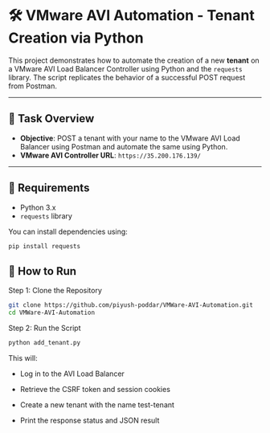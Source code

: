 # 🛠️ VMware AVI Automation - Tenant Creation via Python

This project demonstrates how to automate the creation of a new **tenant** on a VMware AVI Load Balancer Controller using Python and the `requests` library. The script replicates the behavior of a successful POST request from Postman.

---

## 📌 Task Overview

- **Objective**: POST a tenant with your name to the VMware AVI Load Balancer using Postman and automate the same using Python.
- **VMware AVI Controller URL**: `https://35.200.176.139/`

---

## 🧪 Requirements

- Python 3.x
- `requests` library

You can install dependencies using:

```bash
pip install requests
```

## 🚀 How to Run

Step 1: Clone the Repository

```bash
git clone https://github.com/piyush-poddar/VMWare-AVI-Automation.git
cd VMWare-AVI-Automation
```

Step 2: Run the Script

```bash
python add_tenant.py
```

This will:

- Log in to the AVI Load Balancer

- Retrieve the CSRF token and session cookies

- Create a new tenant with the name test-tenant

- Print the response status and JSON result